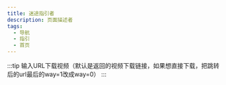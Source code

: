 ```yaml
---
title: 迷途指引者
description: 页面描述者
tags:
  - 导航
  - 指引
  - 首页
---
```


:::tip 输入URL下载视频（默认是返回的视频下载链接，如果想直接下载，把跳转后的url最后的way=1改成way=0）
<test></test>
:::